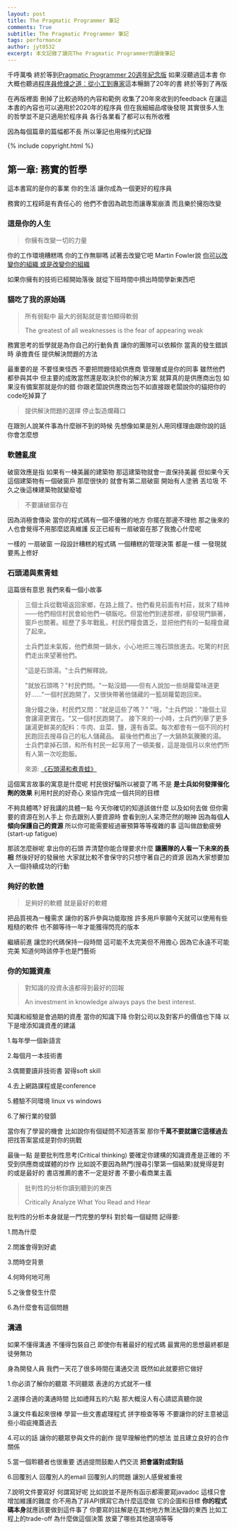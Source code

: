 ```yaml
---
layout: post
title: The Pragmatic Programmer 筆記
comments: True 
subtitle: The Pragmatic Programmer 筆記
tags: performance
author: jyt0532
excerpt: 本文記錄了讀完The Pragmatic Programmer的讀後筆記
---
```


千呼萬喚 終於等到[Pragmatic Programmer 20週年紀念版](http://books.gotop.com.tw/v_ACL057200) 如果沒聽過這本書 你大概也聽過[程序員修煉之道︰從小工到專家](https://www.books.com.tw/products/CN10279423)這本暢銷了20年的書 終於等到了再版 

在再版裡面 刪掉了比較過時的內容和範例 收集了20年來收到的feedback 在讓這本書的內容也可以適用於2020年的程序員 但在我細細品嚐後發現 其實很多人生的哲學並不是只適用於程序員 各行各業看了都可以有所收穫


因為每個篇章的篇幅都不長 所以筆記也用條列式紀錄

{% include copyright.html %}

## 第一章: 務實的哲學

這本書寫的是你的事業 你的生活 讓你成為一個更好的程序員

務實的工程師是有責任心的 他們不會因為疏忽而讓專案崩潰 而且樂於擁抱改變

### 這是你的人生

> 你擁有改變一切的力量

你的工作環境糟糕嗎 你的工作無聊嗎 試著去改變它吧 Martin Fowler說 [你可以改變你的組織 或是改變你的組織](https://wiki.c2.com/?ChangeYourOrganization)

如果你擁有的技術已經開始落後 就從下班時間中擠出時間學新東西吧

### 貓吃了我的原始碼

> 所有弱點中 最大的弱點就是害怕顯得軟弱 
>
> The greatest of all weaknesses is the fear of appearing weak

務實思考的哲學就是為你自己的行動負責 讓你的團隊可以依賴你 當真的發生錯誤時 承擔責任 提供解決問題的方法

最重要的是 不要怪東怪西 不要把問題怪給供應商 管理層或是你的同事 雖然他們都參與其中 但主要的成敗當然還是取決於你的解決方案 就算真的是供應商出包 如果沒有備案那就是你的錯 你跟老闆說供應商出包不如直接跟老闆說你的貓把你的code吃掉算了

> 提供解決問題的選擇 停止製造爛藉口

在跟別人說某件事為什麼辦不到的時候 先想像如果是別人用同樣理由跟你說的話你會怎麼想


### 軟體亂度

破窗效應是指 如果有一棟美麗的建築物 那這建築物就會一直保持美麗 但如果今天這個建築物有一個破窗戶 那麼很快的 就會有第二扇破窗 開始有人塗鴉 丟垃圾 不久之後這棟建築物就變廢墟

> 不要讓破窗存在

因為消極會傳染 當你的程式碼有一個不優雅的地方 你擺在那邊不理他 那之後來的人也會覺得不用那麼認真維護 反正已經有一扇破窗在那了我擔心什麼呢

一樣的 一扇破窗 一段設計糟糕的程式碼 一個糟糕的管理決策 都是一樣 一發現就要馬上修好

### 石頭湯與煮青蛙

這篇很有意思 我們來看一個小故事

> 三個士兵從戰場返回家鄉，在路上餓了。他們看見前面有村莊，就來了精神——他們相信村民會給他們一頓飯吃。但當他們到達那裡，卻發現門鎖著，窗戶也關著。經歷了多年戰亂，村民們糧食匱乏，並把他們有的一點糧食藏了起來。
>
> 士兵們並未氣餒，他們煮開一鍋水，小心地把三塊石頭放進去。吃驚的村民們走出來望著他們。
> 
>"這是石頭湯。"士兵們解釋說。
>
>"就放石頭嗎？"村民們問。"一點沒錯——但有人說加一些胡蘿蔔味道更好……"一個村民跑開了，又很快帶著他儲藏的一籃胡蘿蔔跑回來。
>
>幾分鐘之後，村民們又問："就是這些了嗎？"
>"哦，"士兵們說："幾個土豆會讓湯更實在。"又一個村民跑開了。
>接下來的一小時，士兵們列舉了更多讓湯更鮮美的配料：牛肉、韭菜、鹽，還有香菜。每次都會有一個不同的村民跑回去搜尋自己的私人儲藏品。
>最後他們煮出了一大鍋熱氣騰騰的湯。士兵們拿掉石頭，和所有村民一起享用了一頓美餐，這是幾個月以來他們所有人第一次吃飽飯。
>
> 來源: [《石頭湯和煮青蛙》](https://www.jianshu.com/p/0677af6feed7)

這個寓言故事的寓意是什麼呢 村民很好騙所以被耍了嗎 不是 **是士兵如何發揮催化劑的效果** 利用村民的好奇心 來協作完成一個共同的目標

不夠具體嗎? 好我講的具體一點 今天你確切的知道該做什麼 以及如何去做 但你需要的資源在別人手上 你去跟別人要資源時 會看到別人呆滯茫然的眼神 因為每個**人傾向保護自己的資源** 所以你可能需要經過審預算等等複雜的事 這叫做啟動疲勞(start-up fatigue)

那該怎麼辦呢 拿出你的石頭 弄清楚你能合理要求什麼 **讓團隊的人看一下未來的長相** 然後好好的發展他 大家就比較不會保守的只想守著自己的資源 因為大家想要加入一個持續成功的行動

### 夠好的軟體

> 足夠好的軟體 就是最好的軟體

把品質視為一種需求 讓你的客戶參與功能取捨 許多用戶寧願今天就可以使用有些粗糙的軟件 也不願等待一年才能獲得閃亮的版本

繼續前進 讓您的代碼保持一段時間 這可能不太完美但不用擔心 因為它永遠不可能完美 知道何時該停手也是門藝術

### 你的知識資產

> 對知識的投資永遠都得到最好的回報
>
> An investment in knowledge always pays the best interest.

知識和經驗是會過期的資產 當你的知識下降 你對公司以及對客戶的價值也下降 以下是增添知識資產的建議

1.每年學一個新語言

2.每個月一本技術書

3.偶爾要讀非技術書 習得soft skill

4.去上網路課程或是conference

5.體驗不同環境 linux vs windows

6.了解行業的發顫

當你有了學習的機會 比如說你有個疑問不知道答案 那你**千萬不要就讓它這樣過去** 把找答案當成是對你的挑戰

最後一點 是要批判性思考(Critical thinking) 要確定你建構的知識資產是正確的 不受到供應商或媒體的炒作 比如說不要因為熱門(搜尋引擎第一個結果)就覺得是對的或是最好的 書店推薦的書不一定是好書 不要小看商業主義

> 批判性的分析你讀到聽到的東西
>
> Critically Analyze What You Read and Hear 

批判性的分析本身就是一門完整的學科 對於每一個疑問 記得要:

1.問為什麼 

2.問誰會得到好處 

3.問時空背景 

4.何時何地可用 

5.之後會發生什麼 

6.為什麼會有這個問題

### 溝通

如果不懂得溝通 不懂得包裝自己 即使你有著最好的程式碼 最實用的思想最終都是徒勞無功

身為開發人員 我們一天花了很多時間在溝通交流 既然如此就要把它做好

1.你必須了解你的聽眾 不同聽眾 表達的方式就不一樣

2.選擇合適的溝通時間 比如禮拜五的六點 那大概沒人有心請認真聽你說 

3.讓文件看起來很棒 學習一些文書處理程式 拼字檢查等等 不要讓你的好主意被這些小瑕疵掩蓋過去

4.可以的話 讓你的聽眾參與文件的創作 提早理解他們的想法 並且建立良好的合作關係

5.當一個聆聽者也很重要 透過提問鼓勵人們交流 **把會議對成對話**

6.回覆別人 回覆別人的email 回覆別人的問題 讓別人感覺被重視

7.說明文件要寫好 何謂寫好呢 比如說並不是所有函示都需要寫javadoc 這樣只會增加維護的難度 你不用為了非API撰寫它為什麼這麼做 它的企圖和目標 **你的程式碼本身**就應該要做到這件事了 你要寫的註解是在其他地方無法紀錄的東西 比如工程上的trade-off 為什麼做這個決策 放棄了哪些其他選項等等




